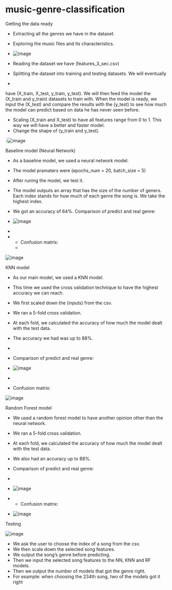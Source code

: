 # music-genre-classification

Getting the data ready

- Extracting all the genres we have in the dataset.
- Exploring the music files and its characteristics.
- ![image](https://github.com/mohamedmodar/music-genre-classification/assets/120323472/bc901441-4c4f-4823-b31d-dd024219ba3f)

- Reading the dataset we have (features_3_sec.csv)
- Splitting the dataset into training and testing datasets. We will eventually
- 
have (X_train, X_test, y_train, y_test). We will then feed the model the
(X_train and y_train) datasets to train with. When the model is ready, we
input the (X_test) and compare the results with the (y_test) to see how
much the model can predict based on data he has never seen before.
- Scaling (X_train and X_test) to have all features range from 0 to 1. This
way we will have a better and faster model.
- Change the shape of (y_train and y_test).

-![image](https://github.com/mohamedmodar/music-genre-classification/assets/120323472/636cea6e-e6ad-444e-a1f2-7079f298a59d)


Baseline model (Neural Network)

- As a baseline model, we used a neural network model.
- The model pramaters were (epochs_num = 20, batch_size = 5)
- After runing the model, we test it.
- The model outputs an array that has the size of the number of geners.
Each index stands for how much of each genre the song is. We take the
highest index.
- We got an accuracy of 64%.
Comparison of predict and real genre:

- ![image](https://github.com/mohamedmodar/music-genre-classification/assets/120323472/e16ca163-7e7b-4cd7-a4db-e3405ab159fb)
- 
- - Confusion matrix:
  - 
![image](https://github.com/mohamedmodar/music-genre-classification/assets/120323472/1679f907-f3e0-4899-9872-08e06541de8d)

KNN model

- As our main model, we used a KNN model.
- This time we used the cross validation technique to have the highest
accuracy we can reach.
- We first scaled down the (inputs) from the csv.
- We ran a 5-fold cross validation.
- At each fold, we calculated the accuracy of how much the model dealt
with the test data.
- The accuracy we had was up to 88%.
- 
- Comparison of predict and real genre:

- ![image](https://github.com/mohamedmodar/music-genre-classification/assets/120323472/7d60b510-9229-4f4d-accd-709d0b5c9ade)
- 
- Confusion matrix:

![image](https://github.com/mohamedmodar/music-genre-classification/assets/120323472/451de903-2c7d-4715-9d88-cbc1198ec27a)

Random Forest model

- We used a random forest model to have another opinion other than the
neural network.
- We ran a 5-fold cross validation.
- At each fold, we calculated the accuracy of how much the model dealt
with the test data.
- We also had an accuracy up to 88%.

- Comparison of predict and real genre:
- 
- ![image](https://github.com/mohamedmodar/music-genre-classification/assets/120323472/2004e073-f63a-4b02-bc33-a100551efc22)

- - Confusion matrix:


- ![image](https://github.com/mohamedmodar/music-genre-classification/assets/120323472/3ee6ba72-e680-4d2f-9eea-7e516ea72661)


Testing

![image](https://github.com/mohamedmodar/music-genre-classification/assets/120323472/be0926a3-8838-4b83-a7d0-153c7250b312)


- We ask the user to choose the index of a song from the csv.
- We then scale down the selected song features.
- We output the song’s genre before predicting.
- Then we input the selected song features to the NN, KNN and RF models.
- Then we output the number of models that got the genre right.
- For example: when choosing the 234th song, two of the models got it
right
